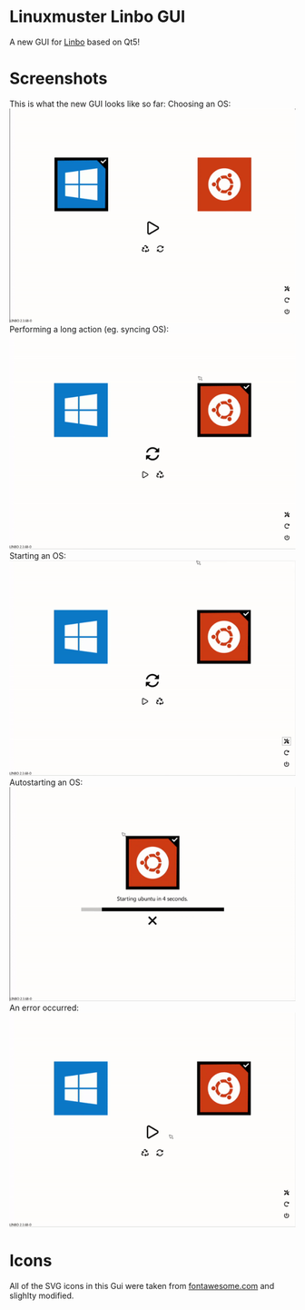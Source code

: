 # Linuxmuster Linbo GUI
A new GUI for [Linbo](https://github.com/linuxmuster/linuxmuster-linbo) based on Qt5!

# Screenshots
This is what the new GUI looks like so far:
Choosing an OS:  
![choose](/screenshots/choose.gif)  
Performing a long action (eg. syncing OS):  
![long](/screenshots/long.gif)  
Starting an OS:  
![start](/screenshots/start.gif)  
Autostarting an OS:  
![autostart](/screenshots/autostart.gif)  
An error occurred:  
![error](/screenshots/error.gif)  

# Icons
All of the SVG icons in this Gui were taken from [fontawesome.com](https://fontawesome.com/license) and slighlty modified.
